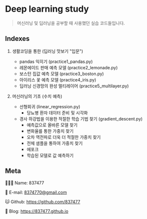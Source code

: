 # Deep learning study
> 머신러닝 및 딥러닝을 공부할 때 사용했던 실습 코드들입니다.

## Indexes

1. 생활코딩을 통한 (딥러닝 맛보기 "입문")
	- pandas 익히기 (practice1_pandas.py)
	- 레몬에이드 판매 예측 모델 (practice2_lemonade.py)
	- 보스턴 집값 예측 모델 (practice3_boston.py)
	- 아이리스 꽃 예측 모델 (practice4_iris.py)
	- 딥러닝 신경망의 완성 멀티레이어 (practice5_multilayer.py)

2. 머신러닝의 기초 (수치 예측)
	- 선형회귀 (linear_regression.py)
		- 당뇨병 환자 데이터 준비 및 시각화 
	- 경사 하강법을 이용한 적절한 학습 기법 찾기 (gradient_descent.py)
		- 예측값으로 올바른 모델 찾기
		- 변화율를 통한 가중치 찾기
		- 오차 역전파로 더욱 더 적절한 가중치 찾기
		- 전체 샘플을 통하여 가중치 찾기
		- 에포크
		- 학습된 모델로 값 예측하기


## Meta

🙋🏻‍♂️ Name: 837477

📧 E-mail: 8374770@gmail.com

🐱 Github: https://github.com/837477

📔 Blog: https://837477.github.io
